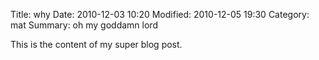 Title: why
Date: 2010-12-03 10:20
Modified: 2010-12-05 19:30
Category: mat
Summary: oh my goddamn lord

This is the content of my super blog post.
